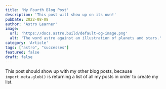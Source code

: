 ```yaml
---
title: 'My Fourth Blog Post'
description: 'This post will show up on its own!'
pubDate: 2022-08-08
author: 'Astro Learner'
image:
  url: 'https://docs.astro.build/default-og-image.png'
  alt: 'The word astro against an illustration of planets and stars.'
category: 'Article'
tags: ["astro", "successes"]
featured: false
draft: false
---
```


This post should show up with my other blog posts, because `import.meta.glob()` is returning a list of all my posts in order to create my list.
